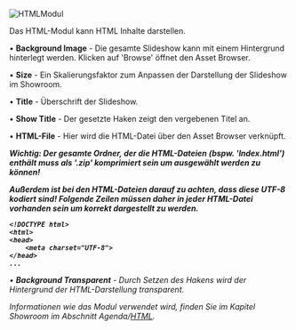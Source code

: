 
![HTMLModul](../img/Manager/Module/HTML_Module.PNG) 


Das HTML-Modul kann HTML Inhalte darstellen. 

•    **Background Image** - Die gesamte Slideshow kann mit einem Hintergrund hinterlegt werden. Klicken auf 'Browse' öffnet den Asset Browser. 



•    **Size** - Ein Skalierungsfaktor zum Anpassen der Darstellung der Slideshow im Showroom. 



•    **Title** - Überschrift der Slideshow.



•    **Show Title** - Der gesetzte Haken zeigt den vergebenen Titel an.



•    **HTML-File** - Hier wird die HTML-Datei über den Asset Browser verknüpft. 
        
<b><em>Wichtig: Der gesamte Ordner, der die HTML-Dateien (bspw. 'Index.html') enthält muss als '.zip' komprimiert sein um ausgewählt werden zu können!

Außerdem ist bei den HTML-Dateien darauf zu achten, dass diese UTF-8 kodiert sind! Folgende Zeilen müssen daher in jeder HTML-Datei vorhanden sein um korrekt dargestellt zu werden.

    <!DOCTYPE html>
    <html>
    <head>
        <meta charset="UTF-8">
    </head>
    ...
    
</b><em/>

•    **Background Transparent** - Durch Setzen des Hakens wird der Hintergrund der HTML-Darstellung transparent.  


Informationen wie das Modul verwendet wird, finden Sie im Kapitel Showroom im Abschnitt Agenda/[HTML](../031_agenda/#html).

